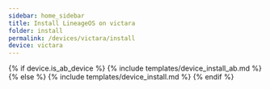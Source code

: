```yaml
---
sidebar: home_sidebar
title: Install LineageOS on victara
folder: install
permalink: /devices/victara/install
device: victara
---
```

{% if device.is_ab_device %}
{% include templates/device_install_ab.md %}
{% else %}
{% include templates/device_install.md %}
{% endif %}
